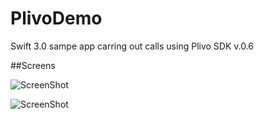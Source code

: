 # PlivoDemo
Swift 3.0 sampe app carring out calls using Plivo SDK v.0.6

##Screens

![ScreenShot](http://savepic.ru/13122020.png "Contacts scren")

![ScreenShot](http://savepic.ru/13167079.png "Call screen")
